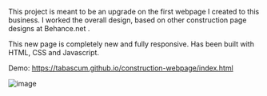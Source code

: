 This project is meant to be an upgrade on the first webpage I created to this business.
I worked the overall design, based on other construction page designs at Behance.net .

This new page is completely new and fully responsive.
Has been built with HTML, CSS and Javascript.

Demo: 
https://tabascum.github.io/construction-webpage/index.html

![image](https://github.com/tabascum/construction-webpage/assets/102918241/54e4e3e2-3534-42a1-b668-6d83b3858d63)

